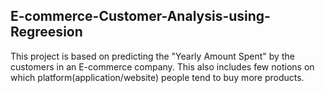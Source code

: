 ## E-commerce-Customer-Analysis-using-Regreesion
This project is based on predicting the "Yearly Amount Spent" by the customers in an E-commerce company.
This also includes few notions on which platform(application/website) people tend to buy more products.
